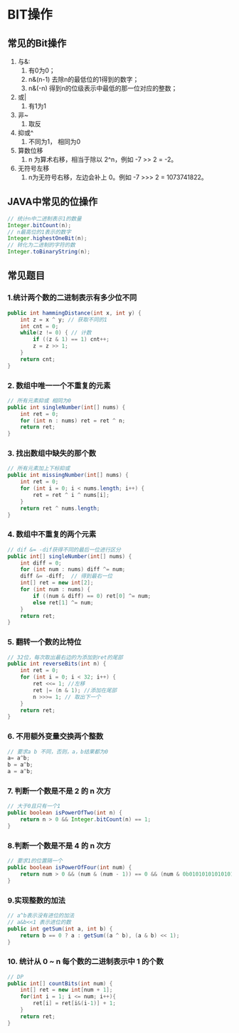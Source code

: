 # BIT操作

## 常见的Bit操作

1. 与&: 
   1. 有0为0；
   2.  n&(n-1) 去除n的最低位的1得到的数字；
   3. n&(-n) 得到n的位级表示中最低的那一位对应的整数；
2. 或|
   1. 有1为1
3. 非~
   1. 取反
4. 抑或^
   1. 不同为1， 相同为0
5. 算数位移
   1. n 为算术右移，相当于除以 2^n，例如 -7 >> 2 = -2。
6. 无符号左移
   1.  n为无符号右移，左边会补上 0。例如 -7 >>> 2 = 1073741822。

## JAVA中常见的位操作

```java
// 统计n中二进制表示1的数量
Integer.bitCount(n);
// n最高位的1表示的数字
Integer.highestOneBit(n);
// 转化为二进制的字符的数
Integer.toBinaryString(n);
```

## 常见题目

### 1.统计两个数的二进制表示有多少位不同

```java
public int hammingDistance(int x, int y) {
    int z = x ^ y; // 获取不同的1
    int cnt = 0; 
    while(z != 0) { // 计数
        if ((z & 1) == 1) cnt++;
        z = z >> 1;
    }
    return cnt;
}
```



### 2. 数组中唯一一个不重复的元素

```java
// 所有元素抑或 相同为0
public int singleNumber(int[] nums) {
    int ret = 0;
    for (int n : nums) ret = ret ^ n;
    return ret;
}
```



### 3. 找出数组中缺失的那个数

```java
// 所有元素加上下标抑或
public int missingNumber(int[] nums) {
    int ret = 0;
    for (int i = 0; i < nums.length; i++) {
        ret = ret ^ i ^ nums[i];
    }
    return ret ^ nums.length;
}
```

### 4. 数组中不重复的两个元素

```java
// dif &= -dif获得不同的最后一位进行区分
public int[] singleNumber(int[] nums) {
    int diff = 0;
    for (int num : nums) diff ^= num;
    diff &= -diff;  // 得到最右一位
    int[] ret = new int[2];
    for (int num : nums) {
        if ((num & diff) == 0) ret[0] ^= num;
        else ret[1] ^= num;
    }
    return ret;
}
```

### 5. 翻转一个数的比特位

```java
// 32位，每次取出最右边的为添加到ret的尾部
public int reverseBits(int n) {
    int ret = 0;
    for (int i = 0; i < 32; i++) {
        ret <<= 1; //左移
        ret |= (n & 1); //添加在尾部
        n >>>= 1; // 取出下一个
    }
    return ret;
}
```

### 6. 不用额外变量交换两个整数

```java
// 要求a b 不同，否则，a，b结果都为0
a= a^b;
b = a^b;
a = a^b;    
```

### 7. 判断一个数是不是 2 的 n 次方

```java
// 大于0且只有一个1
public boolean isPowerOfTwo(int n) {
    return n > 0 && Integer.bitCount(n) == 1;
}
```



### 8.判断一个数是不是 4 的 n 次方

```java
// 要求1的位置隔一个
public boolean isPowerOfFour(int num) {
    return num > 0 && (num & (num - 1)) == 0 && (num & 0b01010101010101010101010101010101) != 0;
}

```

### 9.实现整数的加法

```java
// a^b表示没有进位的加法
// a&b<<1 表示进位的数
public int getSum(int a, int b) {
    return b == 0 ? a : getSum((a ^ b), (a & b) << 1);
}

```

### 10. 统计从 0 ~ n 每个数的二进制表示中 1 的个数

```java
// DP
public int[] countBits(int num) {
    int[] ret = new int[num + 1];
    for(int i = 1; i <= num; i++){
        ret[i] = ret[i&(i-1)] + 1;
    }
    return ret;
}
```



